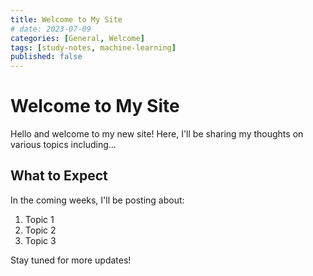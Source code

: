 ```yaml
---
title: Welcome to My Site
# date: 2023-07-09
categories: [General, Welcome]
tags: [study-notes, machine-learning]
published: false
---
```


# Welcome to My Site

Hello and welcome to my new site! Here, I'll be sharing my thoughts on various topics including...

## What to Expect

In the coming weeks, I'll be posting about:

1. Topic 1
2. Topic 2
3. Topic 3

Stay tuned for more updates!

